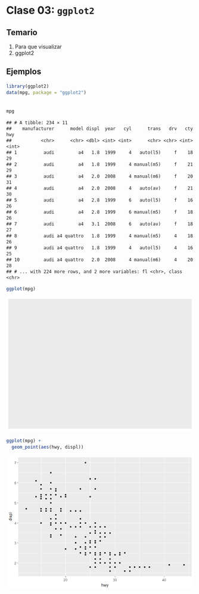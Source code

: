Clase 03: `ggplot2`
================

Temario
-------

1.  Para que visualizar
2.  ggplot2

Ejemplos
--------

``` r
library(ggplot2)
data(mpg, package = "ggplot2")


mpg
```

    ## # A tibble: 234 × 11
    ##    manufacturer      model displ  year   cyl      trans   drv   cty   hwy
    ##           <chr>      <chr> <dbl> <int> <int>      <chr> <chr> <int> <int>
    ## 1          audi         a4   1.8  1999     4   auto(l5)     f    18    29
    ## 2          audi         a4   1.8  1999     4 manual(m5)     f    21    29
    ## 3          audi         a4   2.0  2008     4 manual(m6)     f    20    31
    ## 4          audi         a4   2.0  2008     4   auto(av)     f    21    30
    ## 5          audi         a4   2.8  1999     6   auto(l5)     f    16    26
    ## 6          audi         a4   2.8  1999     6 manual(m5)     f    18    26
    ## 7          audi         a4   3.1  2008     6   auto(av)     f    18    27
    ## 8          audi a4 quattro   1.8  1999     4 manual(m5)     4    18    26
    ## 9          audi a4 quattro   1.8  1999     4   auto(l5)     4    16    25
    ## 10         audi a4 quattro   2.0  2008     4 manual(m6)     4    20    28
    ## # ... with 224 more rows, and 2 more variables: fl <chr>, class <chr>

``` r
ggplot(mpg)
```

![](README_files/figure-markdown_github/unnamed-chunk-1-1.png)

``` r
ggplot(mpg) + 
  geom_point(aes(hwy, displ))
```

![](README_files/figure-markdown_github/unnamed-chunk-1-2.png)
